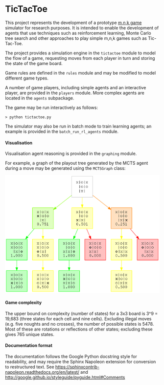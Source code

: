 # TicTacToe

This project represents the development of a prototype [m,n,k game](https://en.wikipedia.org/wiki/M,n,k-game)
simulator for research purposes. It is intended to enable the development of 
agents that use techniques such as reinforcement learning, Monte Carlo tree 
search and other approaches to play simple m,n,k games such as Tic-Tac-Toe.

The project provides a simulation engine in the `tictactoe` module to model the
flow of a game, requesting moves from each player in turn and storing the state 
of the game board.

Game rules are defined in the `rules` module and may be modified to model 
different game types.

A number of game players, including simple agents and an interactive player, are
provided in the `players` module. More complex agents are located in the 
`agents` subpackage.

 The game may be run interactively as follows:

    > python tictactoe.py
 
The simulator may also be run in batch mode to train learning agents; an example
is provided in the `batch_run_rl_agents` module. 


#### Visualisation

Visualisation agent reasoning is provided in the `graphing` module.
 
For example, a graph of the playout tree generated by the MCTS agent during a 
move may be generated using the `MCTSGraph` class:

![Example of visualisation of MCTS playout tree](mcts_tree_graph.png)


#### Game complexity

The upper bound on complexity (number of states) for a 3x3 board is 3^9 = 19,683
(three states for each cell and nine cells). Excluding illegal moves (e.g. five
noughts and no crosses), the number of possible states is 5478. Most of these
are rotations or reflections of other states; excluding these gives 765 unique
states.


#### Documentation format

The documentation follows the Google Python docstring style for readability,
and may require the Sphinx Napoleon extension for conversion to restructured 
text. See https://sphinxcontrib-napoleon.readthedocs.org/en/latest/ and
http://google.github.io/styleguide/pyguide.html#Comments
